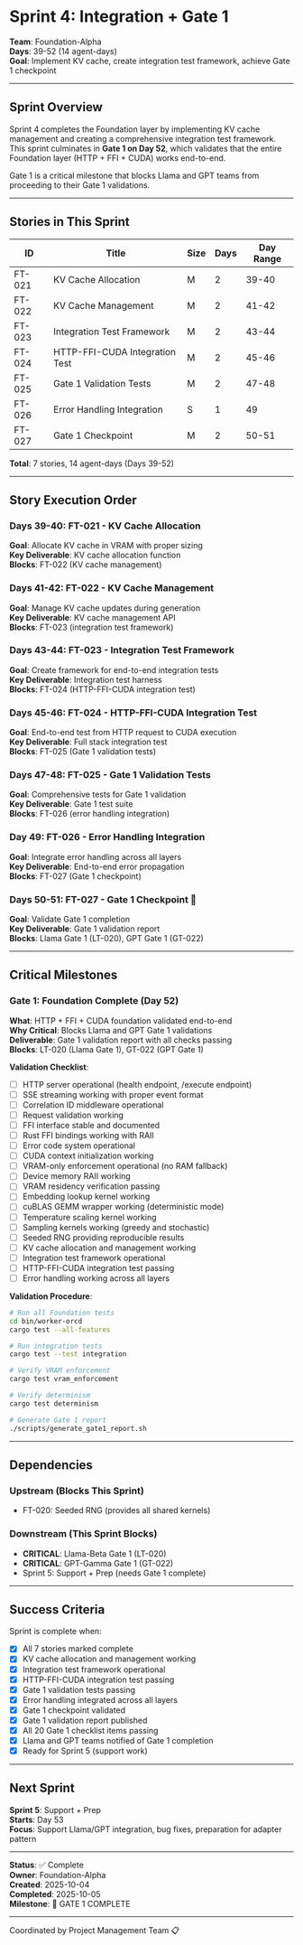 # Sprint 4: Integration + Gate 1

**Team**: Foundation-Alpha  
**Days**: 39-52 (14 agent-days)  
**Goal**: Implement KV cache, create integration test framework, achieve Gate 1 checkpoint

---

## Sprint Overview

Sprint 4 completes the Foundation layer by implementing KV cache management and creating a comprehensive integration test framework. This sprint culminates in **Gate 1 on Day 52**, which validates that the entire Foundation layer (HTTP + FFI + CUDA) works end-to-end.

Gate 1 is a critical milestone that blocks Llama and GPT teams from proceeding to their Gate 1 validations.

---

## Stories in This Sprint

| ID | Title | Size | Days | Day Range |
|----|-------|------|------|-----------|
| FT-021 | KV Cache Allocation | M | 2 | 39-40 |
| FT-022 | KV Cache Management | M | 2 | 41-42 |
| FT-023 | Integration Test Framework | M | 2 | 43-44 |
| FT-024 | HTTP-FFI-CUDA Integration Test | M | 2 | 45-46 |
| FT-025 | Gate 1 Validation Tests | M | 2 | 47-48 |
| FT-026 | Error Handling Integration | S | 1 | 49 |
| FT-027 | Gate 1 Checkpoint | M | 2 | 50-51 |

**Total**: 7 stories, 14 agent-days (Days 39-52)

---

## Story Execution Order

### Days 39-40: FT-021 - KV Cache Allocation
**Goal**: Allocate KV cache in VRAM with proper sizing  
**Key Deliverable**: KV cache allocation function  
**Blocks**: FT-022 (KV cache management)

### Days 41-42: FT-022 - KV Cache Management
**Goal**: Manage KV cache updates during generation  
**Key Deliverable**: KV cache management API  
**Blocks**: FT-023 (integration test framework)

### Days 43-44: FT-023 - Integration Test Framework
**Goal**: Create framework for end-to-end integration tests  
**Key Deliverable**: Integration test harness  
**Blocks**: FT-024 (HTTP-FFI-CUDA integration test)

### Days 45-46: FT-024 - HTTP-FFI-CUDA Integration Test
**Goal**: End-to-end test from HTTP request to CUDA execution  
**Key Deliverable**: Full stack integration test  
**Blocks**: FT-025 (Gate 1 validation tests)

### Days 47-48: FT-025 - Gate 1 Validation Tests
**Goal**: Comprehensive tests for Gate 1 validation  
**Key Deliverable**: Gate 1 test suite  
**Blocks**: FT-026 (error handling integration)

### Day 49: FT-026 - Error Handling Integration
**Goal**: Integrate error handling across all layers  
**Key Deliverable**: End-to-end error propagation  
**Blocks**: FT-027 (Gate 1 checkpoint)

### Days 50-51: FT-027 - Gate 1 Checkpoint 🎯
**Goal**: Validate Gate 1 completion  
**Key Deliverable**: Gate 1 validation report  
**Blocks**: Llama Gate 1 (LT-020), GPT Gate 1 (GT-022)

---

## Critical Milestones

### Gate 1: Foundation Complete (Day 52)

**What**: HTTP + FFI + CUDA foundation validated end-to-end  
**Why Critical**: Blocks Llama and GPT Gate 1 validations  
**Deliverable**: Gate 1 validation report with all checks passing  
**Blocks**: LT-020 (Llama Gate 1), GT-022 (GPT Gate 1)

**Validation Checklist**:
- [ ] HTTP server operational (health endpoint, /execute endpoint)
- [ ] SSE streaming working with proper event format
- [ ] Correlation ID middleware operational
- [ ] Request validation working
- [ ] FFI interface stable and documented
- [ ] Rust FFI bindings working with RAII
- [ ] Error code system operational
- [ ] CUDA context initialization working
- [ ] VRAM-only enforcement operational (no RAM fallback)
- [ ] Device memory RAII working
- [ ] VRAM residency verification passing
- [ ] Embedding lookup kernel working
- [ ] cuBLAS GEMM wrapper working (deterministic mode)
- [ ] Temperature scaling kernel working
- [ ] Sampling kernels working (greedy and stochastic)
- [ ] Seeded RNG providing reproducible results
- [ ] KV cache allocation and management working
- [ ] Integration test framework operational
- [ ] HTTP-FFI-CUDA integration test passing
- [ ] Error handling working across all layers

**Validation Procedure**:
```bash
# Run all Foundation tests
cd bin/worker-orcd
cargo test --all-features

# Run integration tests
cargo test --test integration

# Verify VRAM enforcement
cargo test vram_enforcement

# Verify determinism
cargo test determinism

# Generate Gate 1 report
./scripts/generate_gate1_report.sh
```

---

## Dependencies

### Upstream (Blocks This Sprint)
- FT-020: Seeded RNG (provides all shared kernels)

### Downstream (This Sprint Blocks)
- **CRITICAL**: Llama-Beta Gate 1 (LT-020)
- **CRITICAL**: GPT-Gamma Gate 1 (GT-022)
- Sprint 5: Support + Prep (needs Gate 1 complete)

---

## Success Criteria

Sprint is complete when:
- [x] All 7 stories marked complete
- [x] KV cache allocation and management working
- [x] Integration test framework operational
- [x] HTTP-FFI-CUDA integration test passing
- [x] Gate 1 validation tests passing
- [x] Error handling integrated across all layers
- [x] Gate 1 checkpoint validated
- [x] Gate 1 validation report published
- [x] All 20 Gate 1 checklist items passing
- [x] Llama and GPT teams notified of Gate 1 completion
- [x] Ready for Sprint 5 (support work)

---

## Next Sprint

**Sprint 5**: Support + Prep  
**Starts**: Day 53  
**Focus**: Support Llama/GPT integration, bug fixes, preparation for adapter pattern

---

**Status**: ✅ Complete  
**Owner**: Foundation-Alpha  
**Created**: 2025-10-04  
**Completed**: 2025-10-05  
**Milestone**: 🎯 GATE 1 COMPLETE

---
Coordinated by Project Management Team 📋
